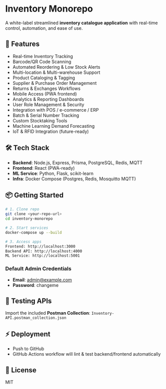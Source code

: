 # Inventory Monorepo

A white-label streamlined **inventory catalogue application** with real-time control, automation, and ease of use.

## 🚀 Features
- Real-time Inventory Tracking
- Barcode/QR Code Scanning
- Automated Reordering & Low Stock Alerts
- Multi-location & Multi-warehouse Support
- Product Cataloging & Tagging
- Supplier & Purchase Order Management
- Returns & Exchanges Workflows
- Mobile Access (PWA frontend)
- Analytics & Reporting Dashboards
- User Role Management & Security
- Integration with POS / e-commerce / ERP
- Batch & Serial Number Tracking
- Custom Stocktaking Tools
- Machine Learning Demand Forecasting
- IoT & RFID Integration (future-ready)

## 🛠️ Tech Stack
- **Backend**: Node.js, Express, Prisma, PostgreSQL, Redis, MQTT
- **Frontend**: React (PWA-ready)
- **ML Service**: Python, Flask, scikit-learn
- **Infra**: Docker Compose (Postgres, Redis, Mosquitto MQTT)

## 📦 Getting Started
```bash
# 1. Clone repo
git clone <your-repo-url>
cd inventory-monorepo

# 2. Start services
docker-compose up --build

# 3. Access apps
Frontend: http://localhost:3000
Backend API: http://localhost:4000
ML Service: http://localhost:5001
```

### Default Admin Credentials
- **Email**: admin@example.com  
- **Password**: changeme

## 🧪 Testing APIs
Import the included **Postman Collection**: `Inventory-API.postman_collection.json`

## ⚡ Deployment
- Push to GitHub
- GitHub Actions workflow will lint & test backend/frontend automatically

## 📄 License
MIT

